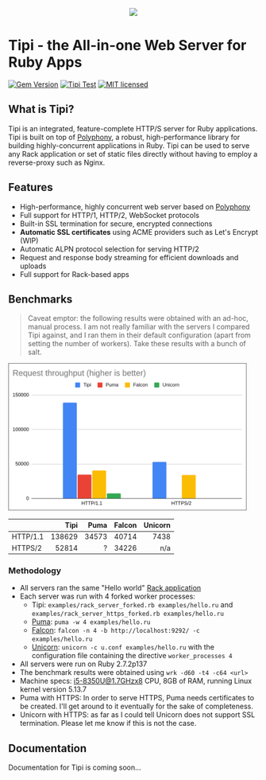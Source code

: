 <p align="center"><img src="docs/tipi-logo.png" /></p>

# Tipi - the All-in-one Web Server for Ruby Apps

[![Gem Version](https://badge.fury.io/rb/tipi.svg)](http://rubygems.org/gems/tipi)
[![Tipi Test](https://github.com/digital-fabric/tipi/workflows/Tests/badge.svg)](https://github.com/digital-fabric/tipi/actions?query=workflow%3ATests)
[![MIT licensed](https://img.shields.io/badge/license-MIT-blue.svg)](https://github.com/digital-fabric/tipi/blob/master/LICENSE)

## What is Tipi?

Tipi is an integrated, feature-complete HTTP/S server for Ruby applications.
Tipi is built on top of
[Polyphony](https://github.com/digital-fabric/polyphony), a robust,
high-performance library for building highly-concurrent applications in Ruby.
Tipi can be used to serve any Rack application or set of static files directly
without having to employ a reverse-proxy such as Nginx.

## Features

* High-performance, highly concurrent web server based on
  [Polyphony](https://github.com/digital-fabric/polyphony)
* Full support for HTTP/1, HTTP/2, WebSocket protocols
* Built-in SSL termination for secure, encrypted connections
* **Automatic SSL certificates** using ACME providers such as Let's Encrypt (WIP)
* Automatic ALPN protocol selection for serving HTTP/2
* Request and response body streaming for efficient downloads and uploads
* Full support for Rack-based apps

## Benchmarks

> Caveat emptor: the following results were obtained with an ad-hoc, manual
> process. I am not really familiar with the servers I compared Tipi against,
> and I ran them in their default configuration (apart from setting the number
> of workers). Take these results with a bunch of salt.

<img src="bm.png" style="width: 480px">

| |Tipi|Puma|Falcon|Unicorn|
|-|---:|---:|-----:|------:|
|HTTP/1.1|138629|34573|40714|7438|
|HTTPS/2|52814|?|34226|n/a|

### Methodology

- All servers ran the same "Hello world" [Rack
  application](https://github.com/digital-fabric/tipi/blob/master/examples/hello.ru)
- Each server was run with 4 forked worker processes:
  - Tipi: `examples/rack_server_forked.rb examples/hello.ru` and
    `examples/rack_server_https_forked.rb examples/hello.ru`
  - [Puma](https://github.com/puma/puma): `puma -w 4 examples/hello.ru`
  - [Falcon](https://github.com/socketry/falcon/): `falcon -n 4 -b
    http://localhost:9292/ -c examples/hello.ru`
  - [Unicorn](https://yhbt.net/unicorn/): `unicorn -c u.conf examples/hello.ru`
    with the configuration file containing the directive `worker_processes 4`
- All servers were run on Ruby 2.7.2p137
- The benchmark results were obtained using `wrk -d60 -t4 -c64 <url>`
- Machine specs: i5-8350U@1.7GHzx8 CPU, 8GB of RAM, running Linux kernel version 5.13.7
- Puma with HTTPS: In order to serve HTTPS, Puma needs certificates to be
  created. I'll get around to it eventually for the sake of completeness.
- Unicorn with HTTPS: as far as I could tell Unicorn does not support SSL
  termination. Please let me know if this is not the case.

## Documentation

Documentation for Tipi is coming soon...
